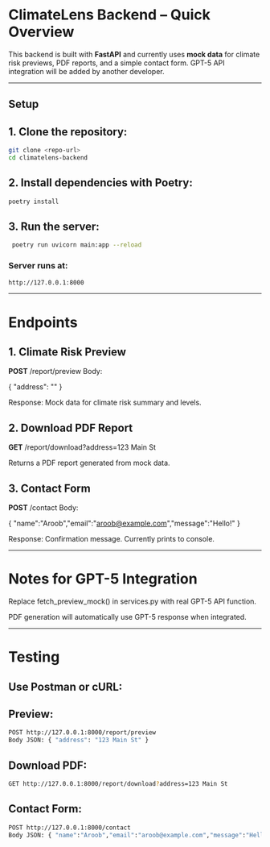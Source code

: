 # ClimateLens Backend – Quick Overview

This backend is built with **FastAPI** and currently uses **mock data** for climate risk previews, PDF reports, and a simple contact form. GPT-5 API integration will be added by another developer.
 

---

## Setup

## 1. Clone the repository: 

```bash
git clone <repo-url>
cd climatelens-backend
```

## 2.  Install dependencies with Poetry:

```bash
poetry install
```

## 3. Run the server:

```bash
 poetry run uvicorn main:app --reload
 ```

### Server runs at:

```bash 
http://127.0.0.1:8000

```
---
# Endpoints

## 1. Climate Risk Preview

**POST** /report/preview
Body:

{ "address": "" }

Response: Mock data for climate risk summary and levels.

## 2. Download PDF Report

**GET** /report/download?address=123 Main St

Returns a PDF report generated from mock data.

## 3. Contact Form

**POST** /contact
Body:

{ "name":"Aroob","email":"aroob@example.com","message":"Hello!" }

Response: Confirmation message. Currently prints to console.

---

# Notes for GPT-5 Integration

Replace fetch_preview_mock() in services.py with real GPT-5 API function.

PDF generation will automatically use GPT-5 response when integrated.

---

# Testing

## Use Postman or cURL:

## Preview:

```bash
POST http://127.0.0.1:8000/report/preview
Body JSON: { "address": "123 Main St" }
```

## Download PDF:

```bash
GET http://127.0.0.1:8000/report/download?address=123 Main St
```

## Contact Form:
```bash
POST http://127.0.0.1:8000/contact
Body JSON: { "name":"Aroob","email":"aroob@example.com","message":"Hello!" }
```


